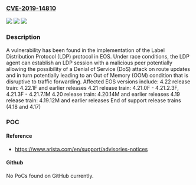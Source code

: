 ### [CVE-2019-14810](https://cve.mitre.org/cgi-bin/cvename.cgi?name=CVE-2019-14810)
![](https://img.shields.io/static/v1?label=Product&message=n%2Fa&color=blue)
![](https://img.shields.io/static/v1?label=Version&message=n%2Fa&color=blue)
![](https://img.shields.io/static/v1?label=Vulnerability&message=n%2Fa&color=brighgreen)

### Description

A vulnerability has been found in the implementation of the Label Distribution Protocol (LDP) protocol in EOS. Under race conditions, the LDP agent can establish an LDP session with a malicious peer potentially allowing the possibility of a Denial of Service (DoS) attack on route updates and in turn potentially leading to an Out of Memory (OOM) condition that is disruptive to traffic forwarding. Affected EOS versions include: 4.22 release train: 4.22.1F and earlier releases 4.21 release train: 4.21.0F - 4.21.2.3F, 4.21.3F - 4.21.7.1M 4.20 release train: 4.20.14M and earlier releases 4.19 release train: 4.19.12M and earlier releases End of support release trains (4.18 and 4.17)

### POC

#### Reference
- https://www.arista.com/en/support/advisories-notices

#### Github
No PoCs found on GitHub currently.

